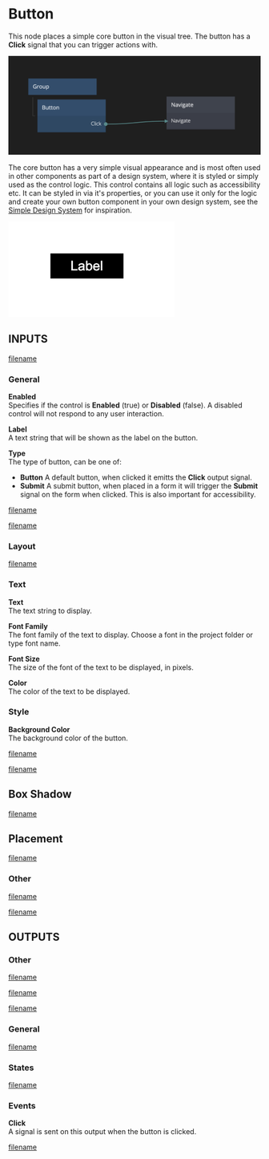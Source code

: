 # Button

This node places a simple core button in the visual tree. The button has a **Click** signal that you can trigger actions with.

<div class="ndl-images">
    <img src="/nodes/visual/controls/button.png" class="ndl-image large"></img>  
</div>

The core button has a very simple visual appearance and is most often used in other components as part of a design system, where it is styled or simply used as the control logic. This control contains all logic such as accessibility etc. It can be styled in via it's properties, or you can use it only for the logic and create your own button component in your own design system, see the [Simple Design System](/modules/sds-v3/) for inspiration.

<div class="ndl-images">
    <img src="/nodes/visual/controls/button-1.png" class="ndl-image small"></img>  
</div>

## INPUTS

[filename](../margin-and-padding.md ':include')

### General

**Enabled**  
Specifies if the control is **Enabled** (true) or **Disabled** (false). A disabled control will not respond to any user interaction.

**Label**  
A text string that will be shown as the label on the button.

**Type**  
The type of button, can be one of:

- **Button** A default button, when clicked it emitts the **Click** output signal.
- **Submit** A submit button, when placed in a form it will trigger the **Submit** signal on the form when clicked. This is also important for accessibility.

[filename](../alignment.md ':include')

[filename](../size-mode-and-dimensions.md ':include')

### Layout

[filename](../position.md ':include')

### Text

**Text**  
The text string to display.

**Font Family**  
The font family of the text to display. Choose a font in the project folder or type font name.

**Font Size**  
The size of the font of the text to be displayed, in pixels.

**Color**  
The color of the text to be displayed.

### Style

**Background Color**  
The background color of the button.

[filename](../visibility-styles.md ':include')

[filename](../bg-and-border-styles.md ':include')

## Box Shadow

[filename](../box-shadow-styles.md ':include')

## Placement  

[filename](../placement-styles.md ':include')


### Other

[filename](../pointer-events-and-mounted.md ':include')


[filename](../../advanced-style.md ':include')


## OUTPUTS

### Other  
[filename](../child-index-and-this-outputs.md ':include')

[filename](../bounding-box-outputs.md ':include')

[filename](../mounted-outputs.md ':include')

### General  
[filename](./control-id-output.md ':include')

### States   

[filename](./control-states-outputs.md ':include')

### Events

**Click**  
A signal is sent on this output when the button is clicked.

[filename](./control-events-outputs.md ':include')


